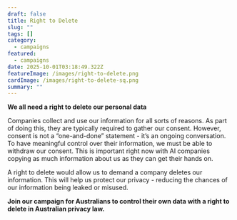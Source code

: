 ```yaml
---
draft: false
title: Right to Delete
slug: ""
tags: []
category:
  - campaigns
featured:
  - campaigns
date: 2025-10-01T03:18:49.322Z
featureImage: /images/right-to-delete.png
cardImage: /images/right-to-delete-sq.png
summary: ""
---
```

**We all need a right to delete our personal data**

Companies collect and use our information for all sorts of reasons. As part of doing this, they are typically required to gather our consent. However, consent is not a “one-and-done” statement - it’s an ongoing conversation. To have meaningful control over their information, we must be able to withdraw our consent. This is important right now with AI companies copying as much information about us as they can get their hands on. 

A right to delete would allow us to demand a company deletes our information. This will help us protect our privacy - reducing the chances of our information being leaked or misused. 

**Join our campaign for Australians to control their own data with a right to delete in Australian privacy law.** 

<link href='https://actionnetwork.org/css/style-embed-whitelabel-v3.css' rel='stylesheet' type='text/css' /><script src='https://actionnetwork.org/widgets/v5/form/you-should-have-a-right-to-delete?format=js&source=widget'></script><div id='can-form-area-you-should-have-a-right-to-delete' style='width: 100%'><!-- this div is the target for our HTML insertion --></div>